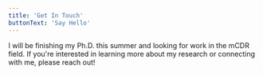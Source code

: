 ```yaml
---
title: 'Get In Touch'
buttonText: 'Say Hello'
---
```



I will be finishing my Ph.D. this summer and looking for work in the mCDR field. If you're interested in learning more about my research or connecting with me, please reach out!
